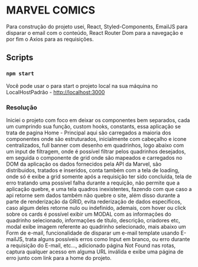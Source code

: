 # MARVEL COMICS

Para construção do projeto usei, React, Styled-Components, EmailJS para disparar o email com o conteúdo, React Router Dom para a navegação e por fim o Axios para as requisições.

## Scripts

### `npm start`

Você pode usar o para start o projeto local na sua máquina no LocalHostPadrão - [http://localhost:3000](http://localhost:3000)

### Resolução

Iniciei o projeto com foco em deixar os componentes bem separados, cada um cumprindo sua função, custom hooks, constants, essa aplicação se trata de pagina Home - Principal aqui são carregados a maioria dos componentes onde são estruturados, inicialmente com cabeçalho e icone centralizados, full banner com desenho em quadrinhos, logo abaixo com um input de filtragem, onde é possível filtrar pelos quadrinhos desejados, em seguida o componente de grid onde são mapeados e carregados no DOM da aplicação os dados fornecidos pela API da Marvel, são distribuidos, tratados e inseridos, conta também com a tela de loading, onde só é exibe a grid somente após a requisição ter sido concluída, tela de erro tratando uma possível falha durante a requição, não permite que a aplicação quebre, e uma tela quadros inexistentes, fazendo com que caso a api retorne sem dados também não quebre o site, além disso durante a parte de renderização da GRID, evita rederização de dados específicos, caso algum deles retorne nulo ou indefinido, ademais, com hover ou click sobre os cards é possível exibir um MODAL com as informações do quadrinho selecionado, informações de título, descrição, criadores etc, modal exibe imagem referente ao quadrinho selecionado, mais abaixo um Form de e-mail, funcionalidade de disparar um e-mail template usando E-mailJS, trata alguns possíveis erros como Input em branco, ou erro durante a requisição do E-mail, etc..., adicionado página Not Found nas rotas, captura qualquer acesso em alguma URL inválida e exibe uma página de erro junto com link para a home do projeto.
